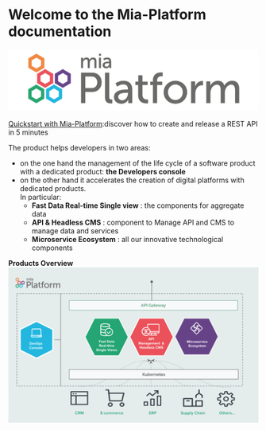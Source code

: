 # Welcome to the Mia-Platform documentation

![Mia-Platform](img/logo.png)

[Quickstart with Mia-Platform](development_suite/api-console/api-design/quick_rest_api.md):discover how to create and release a REST API in 5 minutes


The product helps developers in two areas:

* on the one hand the management of the life cycle of a software product with a dedicated product: **the Developers console**  
* on the other hand it accelerates the creation of digital platforms with dedicated products.  
  In particular:
    * **Fast Data Real-time Single view** : the components for aggregate data
    * **API & Headless CMS** :  component to Manage API and CMS to manage data and services
    * **Microservice Ecosystem** :  all our innovative technological components


**Products Overview**
![](img/products-overview.png)
